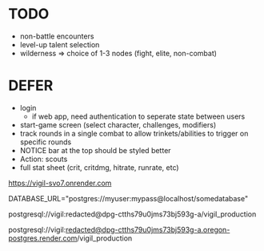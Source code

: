 # TODO

- non-battle encounters
- level-up talent selection
- wilderness => choice of 1-3 nodes (fight, elite, non-combat)


DEFER
=========
- login
    - if web app, need authentication to seperate state between users
- start-game screen (select character, challenges, modifiers)
- track rounds in a single combat to allow trinkets/abilities to trigger on specific rounds
- NOTICE bar at the top should be styled better
- Action: scouts
- full stat sheet (crit, critdmg, hitrate, runrate, etc)


https://vigil-svo7.onrender.com

DATABASE_URL="postgres://myuser:mypass@localhost/somedatabase"

postgresql://vigil:redacted@dpg-ctths79u0jms73bj593g-a/vigil_production

postgresql://vigil:redacted@dpg-ctths79u0jms73bj593g-a.oregon-postgres.render.com/vigil_production

